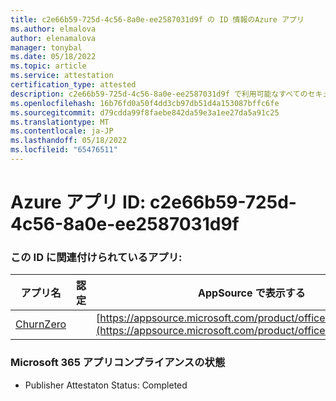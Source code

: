```yaml
---
title: c2e66b59-725d-4c56-8a0e-ee2587031d9f の ID 情報のAzure アプリ
ms.author: elmalova
author: elenamalova
manager: tonybal
ms.date: 05/18/2022
ms.topic: article
ms.service: attestation
certification_type: attested
description: c2e66b59-725d-4c56-8a0e-ee2587031d9f で利用可能なすべてのセキュリティとコンプライアンス情報。
ms.openlocfilehash: 16b76fd0a50f4dd3cb97db51d4a153087bffc6fe
ms.sourcegitcommit: d79cdda99f8faebe842da59e3a1ee27da5a91c25
ms.translationtype: MT
ms.contentlocale: ja-JP
ms.lasthandoff: 05/18/2022
ms.locfileid: "65476511"
---
```

# <a name="azure-app-id-c2e66b59-725d-4c56-8a0e-ee2587031d9f"></a>Azure アプリ ID: c2e66b59-725d-4c56-8a0e-ee2587031d9f


### <a name="apps-associated-with-this-id"></a>この ID に関連付けられているアプリ:
| **アプリ名** | **認定** | **AppSource で表示する** |
|--------------|---------------|-----------------------|
| [ChurnZero](../forward/WA200002581.md) |  | [https://appsource.microsoft.com/product/office/WA200002581](https://appsource.microsoft.com/product/office/WA200002581) |

### <a name="microsoft-365-app-compliance-status"></a>Microsoft 365 アプリコンプライアンスの状態
- Publisher Attestaton Status: Completed
